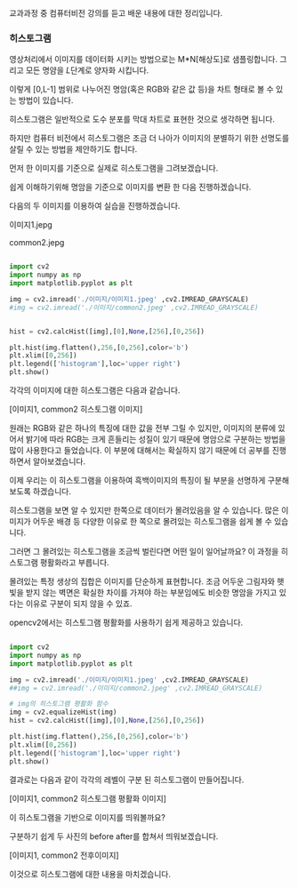 교과과정 중 컴퓨터비전 강의를 듣고 배운 내용에 대한 정리입니다.

### 히스토그램

영상처리에서 이미지를 데이터화 시키는 방법으로는 M*N[해상도]로 샘플링합니다. 그리고 모든 명얌을 $L$단계로 양자화 시킵니다.

이렇게 [0,L-1] 범위로 나누어진 명암(혹은 RGB와 같은 값 등)을 차트 형태로 볼 수 있는 방법이 있습니다.

히스토그램은 일반적으로 도수 분포를 막대 차트로 표현한 것으로 생각하면 됩니다.

하지만 컴퓨터 비전에서 히스토그램은 조금 더 나아가 이미지의 분별하기 위한 선명도를 살릴 수 있는 방법을 제안하기도 합니다.

먼저 한 이미지를 기준으로 실제로 히스토그램을 그려보겠습니다.

쉽게 이해하기위해 명암을 기준으로 이미지를 변환 한 다음 진행하겠습니다.

다음의 두 이미지를 이용하여 실습을 진행하겠습니다.

이미지1.jepg

common2.jepg

```python

import cv2
import numpy as np
import matplotlib.pyplot as plt

img = cv2.imread('./이미지/이미지1.jpeg' ,cv2.IMREAD_GRAYSCALE)
#img = cv2.imread('./이미지/common2.jpeg' ,cv2.IMREAD_GRAYSCALE)


hist = cv2.calcHist([img],[0],None,[256],[0,256])

plt.hist(img.flatten(),256,[0,256],color='b')
plt.xlim([0,256])
plt.legend(['histogram'],loc='upper right')
plt.show()

```

각각의 이미지에 대한 히스토그램은 다음과 같습니다.

[이미지1, common2 히스토그램 이미지]

원래는 RGB와 같은 하나의 특징에 대한 값을 전부 그릴 수 있지만, 이미지의 분류에 있어서 밝기에 따라 RGB는 크게 흔들리는 성질이 있기 때문에 명암으로 구분하는 방법을 많이 사용한다고 들었습니다. 이 부분에 대해서는 확실하지 않기 때문에 더 공부를 진행하면서 알아보겠습니다.

이제 우리는 이 히스토그램을 이용하여 흑백이미지의 특징이 될 부분을 선명하게 구분해보도록 하겠습니다.

히스토그램을 보면 알 수 있지만 한쪽으로 데이터가 몰려있음을 알 수 있습니다. 많은 이미지가 어두운 배경 등 다양한 이유로 한 쪽으로 몰려있는 히스토그램을 쉽게 볼 수 있습니다.

그러면 그 몰려있는 히스토그램을 조금씩 벌린다면 어떤 일이 일어날까요? 이 과정을 히스토그램 평활화라고 부릅니다.

몰려있는 특정 생상의 집합은 이미지를 단순하게 표현합니다. 조금 어두운 그림자와 햇빛을 받지 않는 벽면은 확실한 차이를 가져야 하는 부분임에도 비슷한 명암을 가지고 있다는 이유로 구분이 되지 않을 수 있죠.

opencv2에서는 히스토그램 평활화를 사용하기 쉽게 제공하고 있습니다.

```python

import cv2
import numpy as np
import matplotlib.pyplot as plt

img = cv2.imread('./이미지/이미지1.jpeg' ,cv2.IMREAD_GRAYSCALE)
##img = cv2.imread('./이미지/common2.jpeg' ,cv2.IMREAD_GRAYSCALE)

# img의 히스토그램 평활화 함수
img = cv2.equalizeHist(img)
hist = cv2.calcHist([img],[0],None,[256],[0,256])

plt.hist(img.flatten(),256,[0,256],color='b')
plt.xlim([0,256])
plt.legend(['histogram'],loc='upper right')
plt.show()
```

결과로는 다음과 같이 각각의 레벨이 구분 된 히스토그램이 만들어집니다.

[이미지1, common2 히스토그램 평활화 이미지]

이 히스토그램을 기반으로 이미지를 띄워볼까요?

구분하기 쉽게 두 사진의 before after를 합쳐서 띄워보겠습니다.

[이미지1, common2 전후이미지]

이것으로 히스토그램에 대한 내용을 마치겠습니다.
